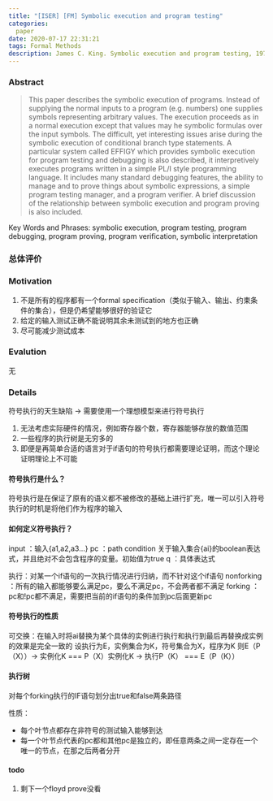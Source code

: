 ```yaml
---
title: "[ISER] [FM] Symbolic execution and program testing"
categories:
  paper
date: 2020-07-17 22:31:21
tags: Formal Methods
description: James C. King. Symbolic execution and program testing, 1976
---
```


### Abstract
> This paper describes the symbolic execution of programs. Instead of supplying the normal inputs to a program (e.g. numbers) one supplies symbols representing arbitrary values. The execution proceeds as in a normal execution except that values may he symbolic formulas over the input symbols. The difficult, yet interesting issues arise during the symbolic execution of conditional branch type statements. A particular system called EFFIGY which provides symbolic execution for program testing and debugging is also described, it interpretively executes programs written in a simple PL/I style programming language. It includes many standard debugging features, the ability to manage and to prove things about symbolic expressions, a simple program testing manager, and a program verifier. A brief discussion of the relationship between symbolic execution and program proving is also included. 

Key Words and Phrases: symbolic execution, program testing, program debugging, program proving, program verification, symbolic interpretation 



### 总体评价

### Motivation
1. 不是所有的程序都有一个formal specification（类似于输入、输出、约束条件的集合），但是仍希望能够很好的验证它
2. 给定的输入测试正确不能说明其余未测试到的地方也正确
3. 尽可能减少测试成本



### Evalution
无

### Details
符号执行的天生缺陷 -> 需要使用一个理想模型来进行符号执行
1. 无法考虑实际硬件的情况，例如寄存器个数，寄存器能够存放的数值范围
2. 一些程序的执行树是无穷多的
3. 即便是再简单合适的语言对于if语句的符号执行都需要理论证明，而这个理论证明理论上不可能
   
#### 符号执行是什么？
符号执行是在保证了原有的语义都不被修改的基础上进行扩充，唯一可以引入符号执行的时机是将他们作为程序的输入

#### 如何定义符号执行？
input ：输入{a1,a2,a3...}
pc ：path condition 关于输入集合{ai}的boolean表达式，并且绝对不会包含程序的变量。初始值为true
q ：具体表达式

执行：对某一个if语句的一次执行情况进行归纳，而不针对这个if语句
nonforking ：所有的输入都能够要么满足pc，要么不满足pc，不会两者都不满足
forking ：pc和!pc都不满足，需要把当前的if语句的条件加到pc后面更新pc

#### 符号执行的性质
可交换：在输入时将ai替换为某个具体的实例进行执行和执行到最后再替换成实例的效果是完全一致的
设执行为E，实例集合为K，符号集合为X，程序为K
则E（P（X））-> 实例化K === P（X）实例化K -> 执行P（K） === E（P（K））

#### 执行树
对每个forking执行的IF语句划分出true和false两条路径

性质：
- 每个叶节点都存在非符号的测试输入能够到达
- 每一个叶节点代表的pc都和其他pc是独立的，即任意两条之间一定存在一个唯一的节点，在那之后两者分开

#### todo
1. 剩下一个floyd prove没看